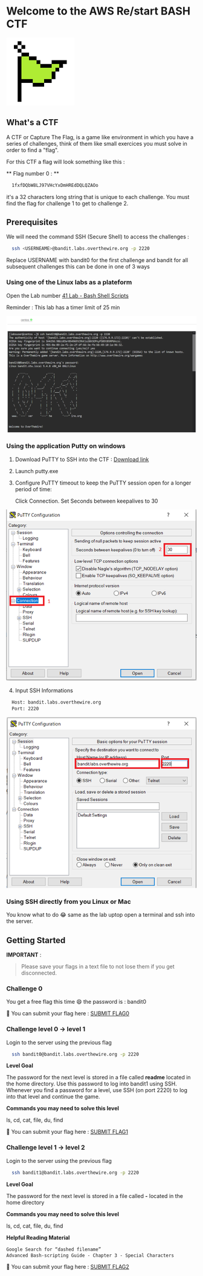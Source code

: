 # Welcome to the AWS Re/start BASH CTF

![flag](images/FlagWave.gif)
 
<!-- ABOUT THE PROJECT -->
## What's a CTF

A CTF or Capture The Flag, is a game like environment in which you have a series of challenges,
think of them like small exercices you must solve in order to find a "flag".

For this CTF a flag will look something like this : 

** Flag number 0 : **
  ```sh
    1fxfDQbW8LJ97VHcYxDmHREdDQLQZAOo
  ```
  
 it's a 32 characters long string that is unique to each challenge.
 You must find the flag for challenge 1 to get to challenge 2.
 
 <!-- Prerequisites -->
## Prerequisites

We will need the command SSH (Secure Shell) to access the challenges :

  ```sh
    ssh <USERNEAME>@bandit.labs.overthewire.org -p 2220
  ```
Replace USERNAME with bandit0 for the first challenge and bandit<Number> for all subsequent challenges
this can be done in one of 3 ways

### Using one of the Linux labs as a plateform

Open the Lab number [41 Lab - Bash Shell Scripts](https://awsrestart.instructure.com/courses/965/modules/items/448683)

Reminder : This lab has a timer limit of 25 min

![lab](images/screenshot0_lab_ssh.png)

### Using the application Putty on windows

1. Download PuTTY to SSH into the CTF : [Download link](https://the.earth.li/~sgtatham/putty/latest/w64/putty.exe)

2. Launch putty.exe

3. Configure PuTTY timeout to keep the PuTTY session open for a longer period of time:

    Click Connection.
    Set Seconds between keepalives to 30
 
![puttyConfig1](images/screenshot2_putty1.png)

  
4. Input SSH Informations

  ```sh
    Host: bandit.labs.overthewire.org
    Port: 2220
  ```
![puttyConfig2](images/screenshot3_putty2.png)

### Using SSH directly from you Linux or Mac
  
You know what to do 😂 same as the lab uptop open a terminal and ssh into the server.


 <!-- Getting started-->
## Getting Started

**IMPORTANT** : 
> Please save your flags in a text file to not lose them if you get disconnected.
  
### Challenge 0
  
You get a free flag this time 😄 the password is : bandit0

🚩 You can submit your flag here : [SUBMIT FLAG0](google.com)
  
### Challenge level 0 -> level 1
  
  Login to the server using the previous flag
  ```sh
    ssh bandit0@bandit.labs.overthewire.org -p 2220
  ```
  **Level Goal**

The password for the next level is stored in a file called **readme** located in the home directory. 
Use this password to log into bandit1 using SSH. Whenever you find a password for a level, use SSH (on port 2220) to log into that level and continue the game.

  **Commands you may need to solve this level**

ls, cd, cat, file, du, find
  
🚩 You can submit your flag here : [SUBMIT FLAG1](google.com)
  
### Challenge level 1 -> level 2
  
  Login to the server using the previous flag
  ```sh
    ssh bandit1@bandit.labs.overthewire.org -p 2220
  ```
**Level Goal**
  
  The password for the next level is stored in a file called **-** located in the home directory
  
**Commands you may need to solve this level**

ls, cd, cat, file, du, find

  **Helpful Reading Material**

    Google Search for “dashed filename”
    Advanced Bash-scripting Guide - Chapter 3 - Special Characters

🚩 You can submit your flag here : [SUBMIT FLAG2](google.com)
